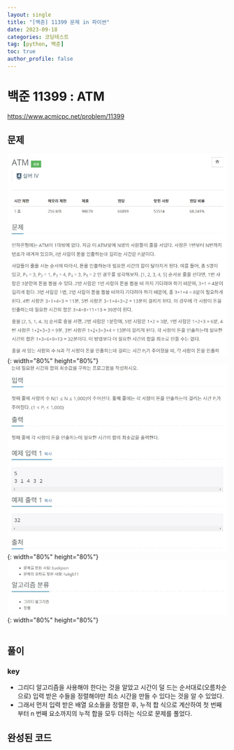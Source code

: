 ```yaml
---
layout: single
title: "[백준] 11399 문제 in 파이썬"
date: 2023-09-18
categories: 코딩테스트
tag: [python, 백준]
toc: true
author_profile: false
---
```


# 백준 11399 : ATM

<a href="https://www.acmicpc.net/problem/11399">https://www.acmicpc.net/problem/11399</a>

## 문제

![1](/images/baekjoon/0918/11399/1.jpg){: width="80%" height="80%"}
![2](/images/baekjoon/0918/11399/2.jpg){: width="80%" height="80%"}
![3](/images/baekjoon/0918/11399/3.jpg){: width="80%" height="80%"}
<br><br>

## 풀이

### key

- 그리디 알고리즘을 사용해야 한다는 것을 알았고 시간이 덜 드는 순서대로(오름차순으로) 입력 받은 수들을 정렬해야만 최소 시간을 만들 수 있다는 것을 알 수 있었다.
- 그래서 먼저 입력 받은 배열 요소들을 정렬한 후, 누적 합 식으로 계산하여 첫 번째부터 n 번째 요소까지의 누적 합을 모두 더하는 식으로 문제를 풀었다.

## 완성된 코드

<script src="https://gist.github.com/BEANyyy/5ad1ca6b52253c3c869ebbb1e3695594.js"></script>
